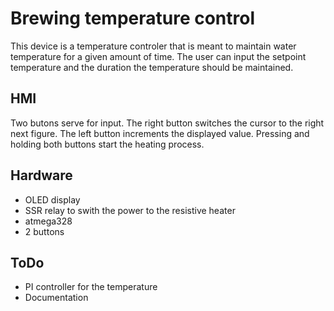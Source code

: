 # Brewing temperature control

This device is a temperature controler that is meant to maintain water temperature for a given amount of time.
The user can input the setpoint temperature and the duration the temperature should be maintained.

HMI
--
Two butons serve for input. The right button switches the cursor to the right next figure. The left button increments 
the displayed value. Pressing and holding both buttons start the heating process.

Hardware
--
- OLED display
- SSR relay to swith the power to the resistive heater
- atmega328
- 2 buttons

ToDo
--
- PI controller for the temperature
- Documentation
